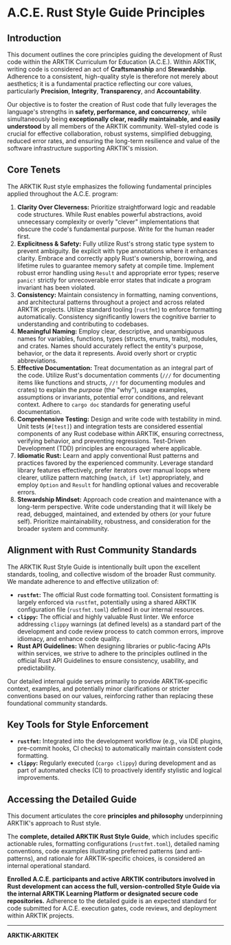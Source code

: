 # A.C.E. Rust Style Guide Principles

## Introduction

This document outlines the core principles guiding the development of Rust code within the ARKTIK Curriculum for Education (A.C.E.). Within ARKTIK, writing code is considered an act of **Craftsmanship** and **Stewardship**. Adherence to a consistent, high-quality style is therefore not merely about aesthetics; it is a fundamental practice reflecting our core values, particularly **Precision**, **Integrity**, **Transparency**, and **Accountability**.

Our objective is to foster the creation of Rust code that fully leverages the language's strengths in **safety, performance, and concurrency**, while simultaneously being **exceptionally clear, readily maintainable, and easily understood** by all members of the ARKTIK community. Well-styled code is crucial for effective collaboration, robust systems, simplified debugging, reduced error rates, and ensuring the long-term resilience and value of the software infrastructure supporting ARKTIK's mission.

## Core Tenets

The ARKTIK Rust style emphasizes the following fundamental principles applied throughout the A.C.E. program:

1.  **Clarity Over Cleverness:** Prioritize straightforward logic and readable code structures. While Rust enables powerful abstractions, avoid unnecessary complexity or overly "clever" implementations that obscure the code's fundamental purpose. Write for the human reader first.
2.  **Explicitness & Safety:** Fully utilize Rust's strong static type system to prevent ambiguity. Be explicit with type annotations where it enhances clarity. Embrace and correctly apply Rust's ownership, borrowing, and lifetime rules to guarantee memory safety at compile time. Implement robust error handling using `Result` and appropriate error types; reserve `panic!` strictly for unrecoverable error states that indicate a program invariant has been violated.
3.  **Consistency:** Maintain consistency in formatting, naming conventions, and architectural patterns throughout a project and across related ARKTIK projects. Utilize standard tooling (`rustfmt`) to enforce formatting automatically. Consistency significantly lowers the cognitive barrier to understanding and contributing to codebases.
4.  **Meaningful Naming:** Employ clear, descriptive, and unambiguous names for variables, functions, types (structs, enums, traits), modules, and crates. Names should accurately reflect the entity's purpose, behavior, or the data it represents. Avoid overly short or cryptic abbreviations.
5.  **Effective Documentation:** Treat documentation as an integral part of the code. Utilize Rust's documentation comments (`///` for documenting items like functions and structs, `//!` for documenting modules and crates) to explain the *purpose* (the "why"), usage examples, assumptions or invariants, potential error conditions, and relevant context. Adhere to `cargo doc` standards for generating useful documentation.
6.  **Comprehensive Testing:** Design and write code with testability in mind. Unit tests (`#[test]`) and integration tests are considered essential components of any Rust codebase within ARKTIK, ensuring correctness, verifying behavior, and preventing regressions. Test-Driven Development (TDD) principles are encouraged where applicable.
7.  **Idiomatic Rust:** Learn and apply conventional Rust patterns and practices favored by the experienced community. Leverage standard library features effectively, prefer iterators over manual loops where clearer, utilize pattern matching (`match`, `if let`) appropriately, and employ `Option` and `Result` for handling optional values and recoverable errors.
8.  **Stewardship Mindset:** Approach code creation and maintenance with a long-term perspective. Write code understanding that it will likely be read, debugged, maintained, and extended by others (or your future self). Prioritize maintainability, robustness, and consideration for the broader system and community.

## Alignment with Rust Community Standards

The ARKTIK Rust Style Guide is intentionally built upon the excellent standards, tooling, and collective wisdom of the broader Rust community. We mandate adherence to and effective utilization of:

*   **`rustfmt`:** The official Rust code formatting tool. Consistent formatting is largely enforced via `rustfmt`, potentially using a shared ARKTIK configuration file (`rustfmt.toml`) defined in our internal resources.
*   **`clippy`:** The official and highly valuable Rust linter. We enforce addressing `clippy` warnings (at defined levels) as a standard part of the development and code review process to catch common errors, improve idiomacy, and enhance code quality.
*   **Rust API Guidelines:** When designing libraries or public-facing APIs within services, we strive to adhere to the principles outlined in the official Rust API Guidelines to ensure consistency, usability, and predictability.

Our detailed internal guide serves primarily to provide ARKTIK-specific context, examples, and potentially minor clarifications or stricter conventions based on our values, reinforcing rather than replacing these foundational community standards.

## Key Tools for Style Enforcement

*   **`rustfmt`:** Integrated into the development workflow (e.g., via IDE plugins, pre-commit hooks, CI checks) to automatically maintain consistent code formatting.
*   **`clippy`:** Regularly executed (`cargo clippy`) during development and as part of automated checks (CI) to proactively identify stylistic and logical improvements.

## Accessing the Detailed Guide

This document articulates the core **principles and philosophy** underpinning ARKTIK's approach to Rust style.

The **complete, detailed ARKTIK Rust Style Guide**, which includes specific actionable rules, formatting configurations (`rustfmt.toml`), detailed naming conventions, code examples illustrating preferred patterns (and anti-patterns), and rationale for ARKTIK-specific choices, is considered an internal operational standard.

**Enrolled A.C.E. participants and active ARKTIK contributors involved in Rust development can access the full, version-controlled Style Guide via the internal ARKTIK Learning Platform or designated secure code repositories.** Adherence to the detailed guide is an expected standard for code submitted for A.C.E. execution gates, code reviews, and deployment within ARKTIK projects.

---
**ARKTIK-ARKITEK**
